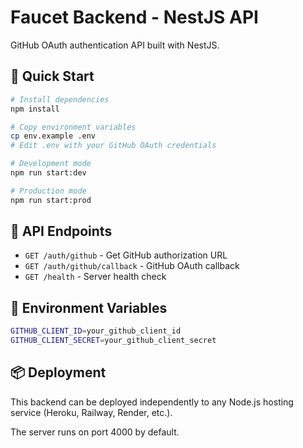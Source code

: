 # Faucet Backend - NestJS API

GitHub OAuth authentication API built with NestJS.

## 🚀 Quick Start

```bash
# Install dependencies
npm install

# Copy environment variables
cp env.example .env
# Edit .env with your GitHub OAuth credentials

# Development mode
npm run start:dev

# Production mode
npm run start:prod
```

## 📡 API Endpoints

- `GET /auth/github` - Get GitHub authorization URL
- `GET /auth/github/callback` - GitHub OAuth callback
- `GET /health` - Server health check

## 🔧 Environment Variables

```bash
GITHUB_CLIENT_ID=your_github_client_id
GITHUB_CLIENT_SECRET=your_github_client_secret
```

## 📦 Deployment

This backend can be deployed independently to any Node.js hosting service (Heroku, Railway, Render, etc.).

The server runs on port 4000 by default.
